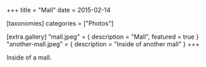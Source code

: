 +++
title = "Mall"
date = 2015-02-14

[taxonomies]
categories = ["Photos"]

[extra.gallery]
"mall.jpeg" = { description = "Mall", featured = true }
"another-mall.jpeg" = { description = "Inside of another mall" }
+++

Inside of a mall.

<!-- more -->
